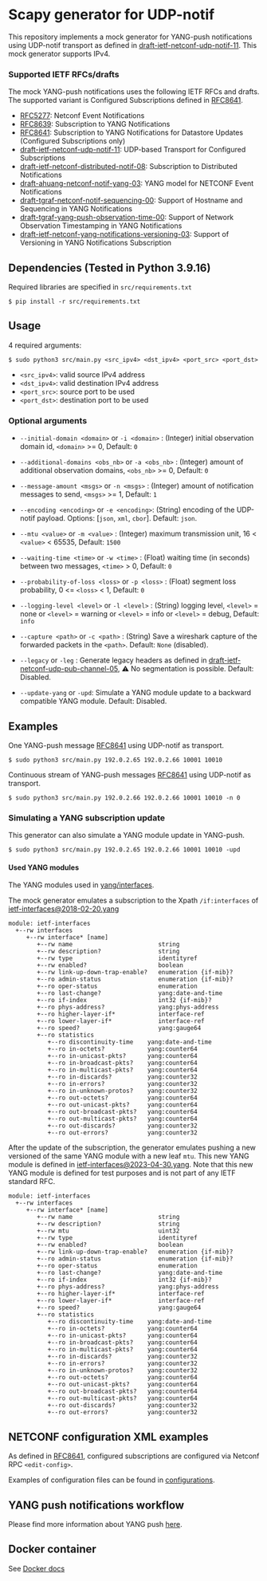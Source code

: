 # Scapy generator for UDP-notif

This repository implements a mock generator for YANG-push notifications using UDP-notif transport as defined in [draft-ietf-netconf-udp-notif-11](https://datatracker.ietf.org/doc/draft-ietf-netconf-udp-notif/11/). This mock generator supports IPv4.


### Supported IETF RFCs/drafts

The mock YANG-push notifications uses the following IETF RFCs and drafts. The supported variant is Configured Subscriptions defined in [RFC8641](https://datatracker.ietf.org/doc/rfc8641/).

- [RFC5277](https://datatracker.ietf.org/doc/rfc5277): Netconf Event Notifications
- [RFC8639](https://datatracker.ietf.org/doc/rfc8639): Subscription to YANG Notifications
- [RFC8641](https://datatracker.ietf.org/doc/rfc8641/): Subscription to YANG Notifications for Datastore Updates (Configured Subscriptions only)
- [draft-ietf-netconf-udp-notif-11](https://datatracker.ietf.org/doc/draft-ietf-netconf-udp-notif/11/): UDP-based Transport for Configured Subscriptions
- [draft-ietf-netconf-distributed-notif-08](https://datatracker.ietf.org/doc/draft-ietf-netconf-distributed-notif/08/): Subscription to Distributed Notifications
- [draft-ahuang-netconf-notif-yang-03](https://datatracker.ietf.org/doc/draft-ahuang-netconf-notif-yang/03/): YANG model for NETCONF Event Notifications
- [draft-tgraf-netconf-notif-sequencing-00](https://datatracker.ietf.org/doc/draft-tgraf-netconf-notif-sequencing/00/): Support of Hostname and Sequencing in YANG Notifications
- [draft-tgraf-yang-push-observation-time-00](https://datatracker.ietf.org/doc/draft-tgraf-yang-push-observation-time/00/): Support of Network Observation Timestamping in YANG Notifications
- [draft-ietf-netconf-yang-notifications-versioning-03](https://datatracker.ietf.org/doc/draft-ietf-netconf-yang-notifications-versioning/03/): Support of Versioning in YANG Notifications Subscription


## Dependencies (Tested in Python 3.9.16)
Required libraries are specified in `src/requirements.txt`
```shell
$ pip install -r src/requirements.txt
```

## Usage

4 required arguments: 
```shell
$ sudo python3 src/main.py <src_ipv4> <dst_ipv4> <port_src> <port_dst>
```

- `<src_ipv4>`: valid source IPv4 address
- `<dst_ipv4>`: valid destination IPv4 address
- `<port_src>`: source port to be used
- `<port_dst>`: destination port to be used

### Optional arguments

- `--initial-domain <domain>` or `-i <domain>` : (Integer) initial observation domain id, `<domain>` >= 0, Default: `0`

- `--additional-domains <obs_nb>` or `-a <obs_nb>` : (Integer) amount of additional observation domains, `<obs_nb>` >= 0, Default: `0`

- `--message-amount <msgs>` or `-n <msgs>` : (Integer) amount of notification messages to send, `<msgs>` >= 1, Default: `1`

- `--encoding <encoding>` or `-e <encoding>`: (String) encoding of the UDP-notif payload. Options: [`json`, `xml`, `cbor`]. Default: `json`.

- `--mtu <value>` or `-m <value>` : (Integer) maximum transmission unit, 16 < `<value>` < 65535, Default: `1500`

- `--waiting-time <time>` or `-w <time>` : (Float) waiting time (in seconds) between two messages, `<time>` > 0, Default: `0`

- `--probability-of-loss <loss>` or `-p <loss>` : (Float) segment loss probability, 0 <= `<loss>` < 1, Default: `0`

- `--logging-level <level>` or `-l <level>` : (String) logging level, `<level>` = none or `<level>` = warning or `<level>` = info or `<level>` = debug, Default: `info`

- `--capture <path>` or `-c <path>` : (String) Save a wireshark capture of the forwarded packets in the `<path>`. Default: `None` (disabled).

- `--legacy` or `-leg` : Generate legacy headers as defined in [draft-ietf-netconf-udp-pub-channel-05](https://datatracker.ietf.org/doc/draft-ietf-netconf-udp-pub-channel/), :warning: No segmentation is possible. Default: Disabled.

- `--update-yang` or `-upd`: Simulate a YANG module update to a backward compatible YANG module. Default: Disabled.

## Examples

One YANG-push message [RFC8641](https://datatracker.ietf.org/doc/rfc8641) using UDP-notif as transport.
```shell
$ sudo python3 src/main.py 192.0.2.65 192.0.2.66 10001 10010
```

Continuous stream of YANG-push messages [RFC8641](https://datatracker.ietf.org/doc/rfc8641) using UDP-notif as transport.
```shell
$ sudo python3 src/main.py 192.0.2.66 192.0.2.66 10001 10010 -n 0
```

### Simulating a YANG subscription update

This generator can also simulate a YANG module update in YANG-push.

```shell
$ sudo python3 src/main.py 192.0.2.65 192.0.2.66 10001 10010 -upd
```

#### Used YANG modules

The YANG modules used in [yang/interfaces](./yangs/interfaces/).

The mock generator emulates a subscription to the Xpath `/if:interfaces` of [ietf-interfaces@2018-02-20.yang](./yangs/interfaces/ietf-interfaces%402018-02-20.yang)

```yang
module: ietf-interfaces
  +--rw interfaces
     +--rw interface* [name]
        +--rw name                        string
        +--rw description?                string
        +--rw type                        identityref
        +--rw enabled?                    boolean
        +--rw link-up-down-trap-enable?   enumeration {if-mib}?
        +--ro admin-status                enumeration {if-mib}?
        +--ro oper-status                 enumeration
        +--ro last-change?                yang:date-and-time
        +--ro if-index                    int32 {if-mib}?
        +--ro phys-address?               yang:phys-address
        +--ro higher-layer-if*            interface-ref
        +--ro lower-layer-if*             interface-ref
        +--ro speed?                      yang:gauge64
        +--ro statistics
           +--ro discontinuity-time    yang:date-and-time
           +--ro in-octets?            yang:counter64
           +--ro in-unicast-pkts?      yang:counter64
           +--ro in-broadcast-pkts?    yang:counter64
           +--ro in-multicast-pkts?    yang:counter64
           +--ro in-discards?          yang:counter32
           +--ro in-errors?            yang:counter32
           +--ro in-unknown-protos?    yang:counter32
           +--ro out-octets?           yang:counter64
           +--ro out-unicast-pkts?     yang:counter64
           +--ro out-broadcast-pkts?   yang:counter64
           +--ro out-multicast-pkts?   yang:counter64
           +--ro out-discards?         yang:counter32
           +--ro out-errors?           yang:counter32
```

After the update of the subscription, the generator emulates pushing a new versioned of the same YANG module with a new leaf `mtu`. This new YANG module is defined in [ietf-interfaces@2023-04-30.yang](./yangs/interfaces/ietf-interfaces%402023-04-30.yang). Note that this new YANG module is defined for test purposes and is not part of any IETF standard RFC.

```yang
module: ietf-interfaces
  +--rw interfaces
     +--rw interface* [name]
        +--rw name                        string
        +--rw description?                string
        +--rw mtu                         uint32
        +--rw type                        identityref
        +--rw enabled?                    boolean
        +--rw link-up-down-trap-enable?   enumeration {if-mib}?
        +--ro admin-status                enumeration {if-mib}?
        +--ro oper-status                 enumeration
        +--ro last-change?                yang:date-and-time
        +--ro if-index                    int32 {if-mib}?
        +--ro phys-address?               yang:phys-address
        +--ro higher-layer-if*            interface-ref
        +--ro lower-layer-if*             interface-ref
        +--ro speed?                      yang:gauge64
        +--ro statistics
           +--ro discontinuity-time    yang:date-and-time
           +--ro in-octets?            yang:counter64
           +--ro in-unicast-pkts?      yang:counter64
           +--ro in-broadcast-pkts?    yang:counter64
           +--ro in-multicast-pkts?    yang:counter64
           +--ro in-discards?          yang:counter32
           +--ro in-errors?            yang:counter32
           +--ro in-unknown-protos?    yang:counter32
           +--ro out-octets?           yang:counter64
           +--ro out-unicast-pkts?     yang:counter64
           +--ro out-broadcast-pkts?   yang:counter64
           +--ro out-multicast-pkts?   yang:counter64
           +--ro out-discards?         yang:counter32
           +--ro out-errors?           yang:counter32
```

## NETCONF configuration XML examples

As defined in [RFC8641](https://datatracker.ietf.org/doc/rfc8641), configured subscriptions are configured via Netconf RPC `<edit-config>`.

Examples of configuration files can be found in [configurations](./src/resources/xml/subscription/).

## YANG push notifications workflow

Please find more information about YANG push [here](https://github.com/network-analytics/draft-daisy-kafka-yang-integration/blob/main/yang-push-workflow-01.pdf).

## Docker container
See [Docker docs](docker)
